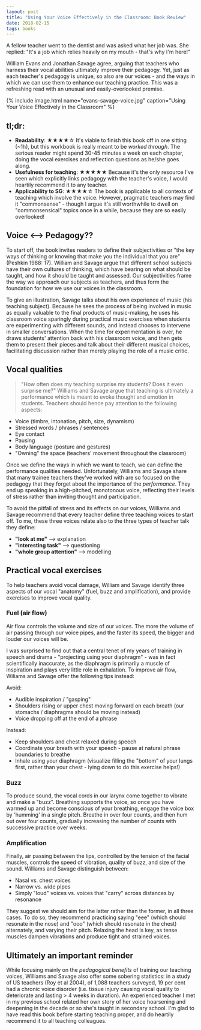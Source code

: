 ```yaml
---
layout: post
title: "Using Your Voice Effectively in the Classroom: Book Review"
date: 2018-02-15
tags: books
---
```


A fellow teacher went to the dentist and was asked what her job was. She replied: "It's a job which relies heavily on my mouth - that's why I'm here!" 

William Evans and Jonathan Savage agree, arguing that teachers who harness their vocal abilities ultimately improve their pedagogy. Yet, just as each teacher's pedagogy is unique, so also are our voices - and the ways in which we can use them to enhance our teaching practice. This was a refreshing read with an unusual and easily-overlooked premise. 

{% include image.html name="evans-savage-voice.jpg" caption="Using Your Voice Effectively in the Classroom" %}

## tl;dr:
* **Readability**: &#9733;&#9733;&#9733;&#9733;&#9734; It's viable to finish this book off in one sitting (~1h), but this workbook is really meant to be *worked through*. The serious reader might spend 30-45 minutes a week on each chapter, doing the vocal exercises and reflection questions as he/she goes along. 
* **Usefulness for teaching**: &#9733;&#9733;&#9733;&#9733;&#9733; Because it's the only resource I've seen which explicitly links pedagogy with the teacher's voice, I would heartily recommend it to any teacher.
* **Applicability to SG**: &#9733;&#9733;&#9733;&#9733;&#9734; The book is applicable to all contexts of teaching which involve the voice. However, pragmatic teachers may find it "commonsense" - though I argue it's still worthwhile to dwell on "commonsensical" topics once in a while, because they are so easily overlooked!

## Voice <--> Pedagogy??
To start off, the book invites readers to define their subjectivities or "the key ways of thinking or knowing that make you the individual that you are" (Peshkin 1988: 17). William and Savage argue that different school subjects have their own cultures of thinking, which have bearing on what should be taught, and how it should be taught and assessed. Our subjectivities frame the way we approach our subjects as teachers, and thus form the foundation for how we use our voices in the classroom. 

To give an illustration, Savage talks about his own experience of music (his teaching subject). Because he sees the process of being involved in music as equally valuable to the final products of music-making, he uses his classroom voice sparingly during practical music exercises when students are experimenting with different sounds, and instead chooses to intervene in smaller conversations. When the time for experimentation is over, he draws students' attention back with his classroom voice, and then gets them to present their pieces and talk about their different musical choices, facilitating discussion rather than merely playing the role of a music critic.

## Vocal qualities
> "How often does my teaching surprise my students? Does it even surprise me?"
Williams and Savage argue that teaching is ultimately a performance which is meant to evoke thought and emotion in students. Teachers should hence pay attention to the following aspects: 
* Voice (timbre, intonation, pitch, size, dynamism) 
* Stressed words / phrases / sentences
* Eye contact
* Pausing
* Body language (posture and gestures)
* "Owning" the space (teachers' movement throughout the classroom)

Once we define the ways in which we want to teach, we can define the performance qualities needed. Unfortunately, Williams and Savage share that many trainee teachers they've worked with are so focused on the pedagogy that they forget about the importance of the *performance*. They end up speaking in a high-pitched, monotonous voice, reflecting their levels of stress rather than inviting thought and participation. 

To avoid the pitfall of stress and its effects on our voices, Williams and Savage recommend that every teacher define three teaching voices to start off. To me, these three voices relate also to the three types of teacher talk they define: 
* **"look at me"** --> explanation
* **"interesting task"** --> questioning
* **"whole group attention"** --> modelling

## Practical vocal exercises
To help teachers avoid vocal damage, William and Savage identify three aspects of our vocal "anatomy" (fuel, buzz and amplification), and provide exercises to improve vocal quality.

### Fuel (air flow)
Air flow controls the volume and size of our voices. The more the volume of air passing through our voice pipes, and the faster its speed, the bigger and louder our voices will be. 

I was surprised to find out that a central tenet of my years of training in speech and drama - "projecting using your diaphragm" - was in fact scientifically inaccurate, as the diaphragm is primarily a muscle of inspiration and plays very little role in exhalation. To improve air flow, Wiliams and Savage offer the following tips instead:

Avoid: 
* Audible inspiration / "gasping"
* Shoulders rising or upper chest moving forward on each breath (our stomachs / diaphragms should be moving instead)
* Voice dropping off at the end of a phrase

Instead: 
* Keep shoulders and chest relaxed during speech
* Coordinate your breath with your speech - pause at natural phrase boundaries to breathe
* Inhale using your diaphragm (visualize filling the "bottom" of your lungs first, rather than your chest - lying down to do this exercise helps!)

### Buzz
To produce sound, the vocal cords in our larynx come together to vibrate and make a "buzz". Breathing supports the voice, so once you have warmed up and become conscious of your breathing, engage the voice box by 'humming' in a single pitch. Breathe in over four counts, and then hum out over four counts, gradually increasing the number of counts with successive practice over weeks.

### Amplification
Finally, air passing between the lips, controlled by the tension of the facial muscles, controls the speed of vibration, quality of buzz, and size of the sound. Williams and Savage distinguish between:
* Nasal vs. chest voices
* Narrow vs. wide pipes
* Simply "loud" voices vs. voices that "carry" across distances by resonance

They suggest we should aim for the latter rather than the former, in all three cases. To do so, they recommend practicing saying "eee" (which should resonate in the nose) and "ooo" (which should resonate in the chest) alternately, and varying their pitch. Relaxing the head is key, as tense muscles dampen vibrations and produce tight and strained voices. 

## Ultimately an important reminder
While focusing mainly on the *pedagogical benefits* of training our teaching voices, Williams and Savage also offer some sobering statistics: in a study of US teachers (Roy et al 2004), of 1,088 teachers surveyed, 19 per cent had a chronic voice disorder (i.e. tissue injury causing vocal quality to deteriorate and lasting > 4 weeks in duration). An experienced teacher I met in my previous school related her own story of her voice hoarsening and deepening in the decade or so she's taught in secondary school. I'm glad to have read this book before starting teaching proper, and do heartily recommend it to all teaching colleagues.
